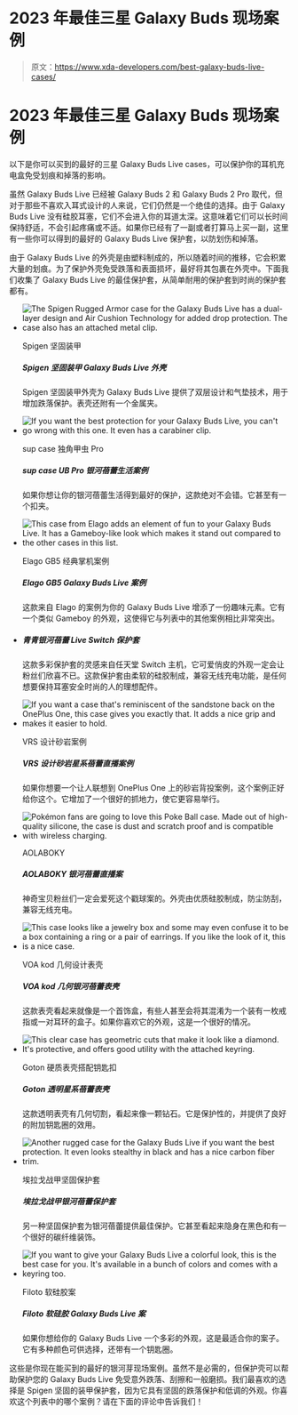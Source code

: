 # 2023 年最佳三星 Galaxy Buds 现场案例

> 原文：<https://www.xda-developers.com/best-galaxy-buds-live-cases/>

# 2023 年最佳三星 Galaxy Buds 现场案例

以下是你可以买到的最好的三星 Galaxy Buds Live cases，可以保护你的耳机充电盒免受划痕和掉落的影响。

虽然 Galaxy Buds Live 已经被 Galaxy Buds 2 和 Galaxy Buds 2 Pro 取代，但对于那些不喜欢入耳式设计的人来说，它们仍然是一个绝佳的选择。由于 Galaxy Buds Live 没有硅胶耳塞，它们不会进入你的耳道太深。这意味着它们可以长时间保持舒适，不会引起疼痛或不适。如果你已经有了一副或者打算马上买一副，这里有一些你可以得到的最好的 Galaxy Buds Live 保护套，以防划伤和掉落。

由于 Galaxy Buds Live 的外壳是由塑料制成的，所以随着时间的推移，它会积累大量的划痕。为了保护外壳免受跌落和表面损坏，最好将其包裹在外壳中。下面我们收集了 Galaxy Buds Live 的最佳保护套，从简单耐用的保护套到时尚的保护套都有。

*   <picture>![The Spigen Rugged Armor case for the Galaxy Buds Live has a dual-layer design and Air Cushion Technology for added drop protection. The case also has an attached metal clip.](img/732eff050c91adcf90d4b9157297c57c.png)</picture>

    Spigen 坚固装甲

    ##### Spigen 坚固装甲 Galaxy Buds Live 外壳

    Spigen 坚固装甲外壳为 Galaxy Buds Live 提供了双层设计和气垫技术，用于增加跌落保护。表壳还附有一个金属夹。

*   <picture>![If you want the best protection for your Galaxy Buds Live, you can't go wrong with this one. It even has a carabiner clip.](img/e4156713d92d424dea02244ddfa5a529.png)</picture>

    sup case 独角甲虫 Pro

    ##### sup case UB Pro 银河蓓蕾生活案例

    如果你想让你的银河蓓蕾生活得到最好的保护，这款绝对不会错。它甚至有一个扣夹。

*   <picture>![This case from Elago adds an element of fun to your Galaxy Buds Live. It has a Gameboy-like look which makes it stand out compared to the other cases in this list.](img/98ef750f226199b32a18c2865a08f9de.png)</picture>

    Elago GB5 经典掌机案例

    ##### Elago GB5 Galaxy Buds Live 案例

    这款来自 Elago 的案例为你的 Galaxy Buds Live 增添了一份趣味元素。它有一个类似 Gameboy 的外观，这使得它与列表中的其他案例相比非常突出。

*   ##### 青青银河蓓蕾 Live Switch 保护套

    这款多彩保护套的灵感来自任天堂 Switch 主机，它可爱俏皮的外观一定会让粉丝们欣喜不已。这款保护套由柔软的硅胶制成，兼容无线充电功能，是任何想要保持耳塞安全时尚的人的理想配件。

*   <picture>![If you want a case that's reminiscent of the sandstone back on the OnePlus One, this case gives you exactly that. It adds a nice grip and makes it easier to hold.](img/9740a975302be23a842e6008cff9be4b.png)</picture>

    VRS 设计砂岩案例

    ##### VRS 设计砂岩星系蓓蕾直播案例

    如果你想要一个让人联想到 OnePlus One 上的砂岩背投案例，这个案例正好给你这个。它增加了一个很好的抓地力，使它更容易举行。

*   <picture>![Pokémon fans are going to love this Poke Ball case. Made out of high-quality silicone, the case is dust and scratch proof and is compatible with wireless charging.](img/30bec199497c6a61abcccd48349ca331.png)</picture>

    AOLABOKY

    ##### AOLABOKY 银河蓓蕾直播案

    神奇宝贝粉丝们一定会爱死这个戳球案的。外壳由优质硅胶制成，防尘防刮，兼容无线充电。

*   <picture>![This case looks like a jewelry box and some may even confuse it to be a box containing a ring or a pair of earrings. If you like the look of it, this is a nice case.](img/c79e2c2988db3a378066e9741f3c6169.png)</picture>

    VOA kod 几何设计表壳

    ##### VOA kod 几何银河蓓蕾表壳

    这款表壳看起来就像是一个首饰盒，有些人甚至会将其混淆为一个装有一枚戒指或一对耳环的盒子。如果你喜欢它的外观，这是一个很好的情况。

*   <picture>![This clear case has geometric cuts that make it look like a diamond. It's protective, and offers good utility with the attached keyring.](img/d7fdfea34d6cee758ced34dc55d8d782.png)</picture>

    Goton 硬质表壳搭配钥匙扣

    ##### Goton 透明星系蓓蕾表壳

    这款透明表壳有几何切割，看起来像一颗钻石。它是保护性的，并提供了良好的附加钥匙圈的效用。

*   <picture>![Another rugged case for the Galaxy Buds Live if you want the best protection. It even looks stealthy in black and has a nice carbon fiber trim.](img/0641ce7e464d52d26d147ff32944b2bf.png)</picture>

    埃拉戈战甲坚固保护套

    ##### 埃拉戈战甲银河蓓蕾保护套

    另一种坚固保护套为银河蓓蕾提供最佳保护。它甚至看起来隐身在黑色和有一个很好的碳纤维装饰。

*   <picture>![If you want to give your Galaxy Buds Live a colorful look, this is the best case for you. It's available in a bunch of colors and comes with a keyring too.](img/afcc29510f710ca18743b4f12fc58789.png)</picture>

    Filoto 软硅胶案

    ##### Filoto 软硅胶 Galaxy Buds Live 案

    如果你想给你的 Galaxy Buds Live 一个多彩的外观，这是最适合你的案子。它有多种颜色可供选择，还带有一个钥匙圈。

这些是你现在能买到的最好的银河芽现场案例。虽然不是必需的，但保护壳可以帮助保护您的 Galaxy Buds Live 免受意外跌落、刮擦和一般磨损。我们最喜欢的选择是 Spigen 坚固的装甲保护套，因为它具有坚固的跌落保护和低调的外观。你喜欢这个列表中的哪个案例？请在下面的评论中告诉我们！